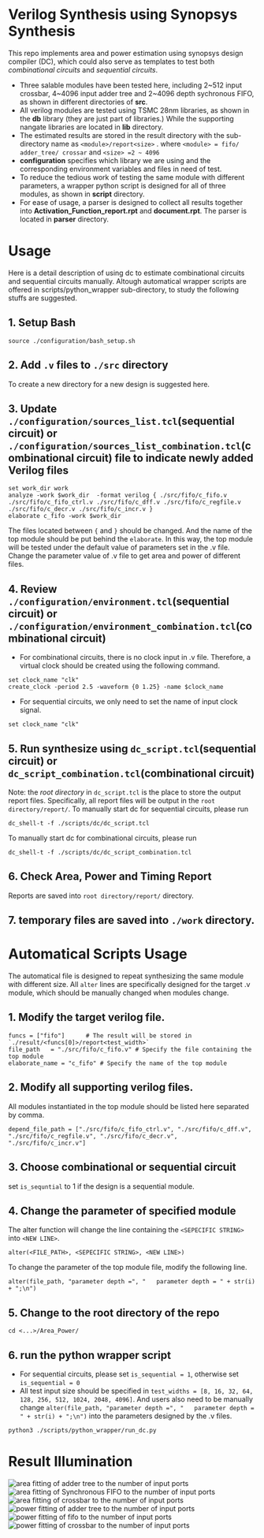 # Verilog Synthesis using Synopsys Synthesis

This repo implements area and power estimation using synopsys design compiler (DC), which could also serve as templates to test both *combinational circuits* and *sequential circuits*. 

- Three salable modules have been tested here, including 2~512 input crossbar, 4~4096 input adder tree and 2~4096 depth sychronous FIFO, as shown in different directories of **src**.
- All verilog modules are tested using TSMC 28nm libraries, as shown in the **db** library (they are just part of libraries.) While the supporting nangate libraries are located in **lib** directory.
- The estimated results are stored in the result directory with the sub-directory name as ```<module>/report<size>``` . where ```<module> = fifo/ adder_tree/ crossar``` and ```<size> =2 ~ 4096```
- **configuration** specifies which library we are using and the corresponding environment variables and files in need of test.
- To reduce the tedious work of testing the same module with different parameters, a wrapper python script is designed for all of three modules, as shown in **script** directory.
- For ease of usage, a parser is designed to collect all results together into **Activation_Function_report.rpt** and **document.rpt**. The parser is located in **parser** directory.

# Usage
Here is a detail description of using dc to estimate combinational circuits and sequential circuits manually.
Altough automatical wrapper scripts are offered in scripts/python_wrapper sub-directory, to study the following stuffs are suggested.

## 1. Setup Bash
```
source ./configuration/bash_setup.sh
```

## 2. Add `.v` files to `./src` directory
To create a new directory for a new design is suggested here.

## 3. Update `./configuration/sources_list.tcl`(sequential circuit) or  `./configuration/sources_list_combination.tcl`(combinational circuit) file to indicate newly added Verilog files
```
set work_dir work
analyze -work $work_dir  -format verilog { ./src/fifo/c_fifo.v ./src/fifo/c_fifo_ctrl.v ./src/fifo/c_dff.v ./src/fifo/c_regfile.v ./src/fifo/c_decr.v ./src/fifo/c_incr.v }
elaborate c_fifo -work $work_dir
```
The files located between ```{``` and ```}``` should be changed. And the name of the top module should be put behind the ```elaborate```. In this way, the top module will be tested under the default value of parameters set in the .v file. Change the parameter value of .v file to get area and power of different files.

## 4. Review `./configuration/environment.tcl`(sequential circuit) or `./configuration/environment_combination.tcl`(combinational circuit)
- For combinational circuits, there is no clock input in .v file. Therefore, a virtual clock should be created using the following command.
```
set clock_name "clk"
create_clock -period 2.5 -waveform {0 1.25} -name $clock_name
```

- For sequential circuits, we only need to set the name of input clock signal.
```
set clock_name "clk"
```

## 5. Run synthesize using `dc_script.tcl`(sequential circuit) or `dc_script_combination.tcl`(combinational circuit)
Note: the *root directory* in `dc_script.tcl` is the place to store the output report files. Specifically, all report files will be output in the `root directory/report/`.
To manually start dc for sequential circuits, please run
```
dc_shell-t -f ./scripts/dc/dc_script.tcl
```

To manually start dc for combinational circuits, please run
```
dc_shell-t -f ./scripts/dc/dc_script_combination.tcl
```

## 6. Check Area, Power and Timing Report
Reports are saved into `root directory/report/` directory.

## 7. temporary files are saved into `./work` directory.

# Automatical Scripts Usage
The automatical file is designed to repeat synthesizing the same module with different size. All `alter` lines are specifically designed for the target .v module, which should be manually changed when modules change.
## 1. Modify the target verilog file.
```
funcs = ["fifo"]      # The result will be stored in `./result/<funcs[0]>/report<test_width>`
file_path   = "./src/fifo/c_fifo.v" # Specify the file containing the top module 
elaborate_name = "c_fifo" # Specify the name of the top module

```

## 2. Modify all supporting verilog files.
All modules instantiated in the top module should be listed here separated by comma.
```
depend_file_path = ["./src/fifo/c_fifo_ctrl.v", "./src/fifo/c_dff.v", "./src/fifo/c_regfile.v", "./src/fifo/c_decr.v", "./src/fifo/c_incr.v"]
```

## 3. Choose combinational or sequential circuit
set `is_sequntial` to 1 if the design is a sequential module.

## 4. Change the parameter of specified module
The alter function will change the line containing the `<SEPECIFIC STRING>` into `<NEW LINE>`. 

```
alter(<FILE_PATH>, <SEPECIFIC STRING>, <NEW LINE>)
```
To change the parameter of the top module file, modify the following line.
```
alter(file_path, "parameter depth =", "   parameter depth = " + str(i) + ";\n")
```

## 5. Change to the root directory of the repo 
```
cd <...>/Area_Power/
```

## 6. run the python wrapper script
- For sequential circuits, please set `is_sequential = 1`, otherwise set `is_sequential = 0`
- All test input size should be specified in `test_widths = [8, 16, 32, 64, 128, 256, 512, 1024, 2048, 4096]`. And users also need to be manually change `alter(file_path, "parameter depth =", "   parameter depth = " + str(i) + ";\n")` into the parameters designed by the .v files.
```
python3 ./scripts/python_wrapper/run_dc.py
```

# Result Illumination
![area fitting of adder tree to the number of input ports](./fitting_result/area_adder_tree.png)
![area fitting of Synchronous FIFO to the number of input ports](./fitting_result/area_fifo.png)
![area fitting of crossbar to the number of input ports](./fitting_result/area_crossbar.png)
![power fitting of adder tree to the number of input ports](./fitting_result/power_adder_tree.png)
![power fitting of fifo to the number of input ports](./fitting_result/power_fifo.png)
![power fitting of crossbar to the number of input ports](./fitting_result/power_crossbar.png)